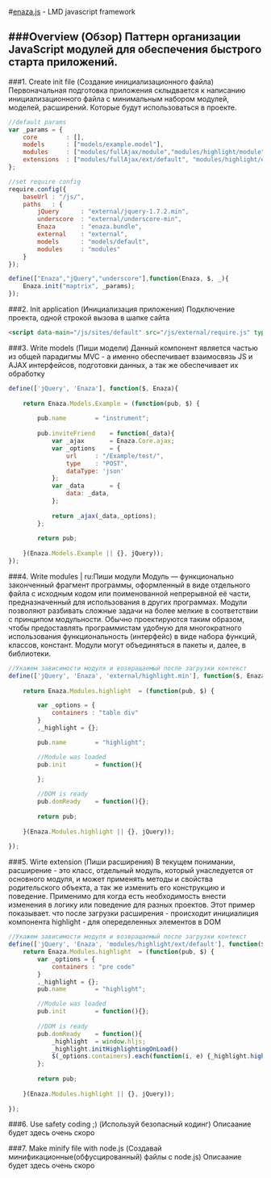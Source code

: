 #[enaza.js](http://team.enaza.ru/) - LMD javascript framework

###Overview (Обзор)
Паттерн организации JavaScript модулей для обеспечения быстрого старта приложений. 
---

###1. Create init file (Создание инициализационного файла)
Первоначальная подготовка приложения склыдвается к написанию инициализационного файла с минимальным набором модулей, моделей, расширений.
Которые будут использоваться в проекте.

````javascript
//default params
var _params = {
	core 		: [],
	models 		: ["models/example.model"],
	modules 	: ["modules/fullAjax/module","modules/highlight/module"],
	extensions 	: ["modules/fullAjax/ext/default", "modules/highlight/ext/default"]
};

//set require config
require.config({
	baseUrl	: "/js/",
	paths	: {
		jQuery 		: "external/jquery-1.7.2.min",
		underscore	: "external/underscore-min",
		Enaza		: "enaza.bundle",
		external 	: "external",
		models 		: "models/default",
		modules 	: "modules"
	}
});

define(["Enaza","jQuery","underscore"],function(Enaza, $, _){
	Enaza.init("maptrix", _params);
});
````

###2. Init application (Инициализация приложения)
Подключение проекта, одной строкой вызова в шапке сайта

````html
<script data-main="/js/sites/default" src="/js/external/require.js" type="text/javascript"></script>
````

###3. Write models (Пиши модели)
Данный компонент является частью из общей парадигмы MVC - а именно обеспечивает взаимосвязь JS и AJAX интерфейсов, подготовки данных, а так же обеспечивает их обработку
````javascript
define(['jQuery', 'Enaza'], function($, Enaza){
	
	return Enaza.Models.Example = (function(pub, $) {
		
		pub.name 		= "instrument";
		
		pub.inviteFriend	= function(_data){
			var _ajax 		= Enaza.Core.ajax;
			var _options 	= {
				url 	: "/Example/test/",
				type	: "POST",
				dataType: 'json'
			};
			var _data 		= {
				data: _data,
			};
			
			return _ajax(_data,_options);
		};
		
		return pub;
		
	}(Enaza.Models.Example || {}, jQuery));
});
````

###4. Write modules | ru:Пиши модули
Mодуль — функционально законченный фрагмент программы, оформленный в виде отдельного файла с исходным кодом или поименованной непрерывной её части, предназначенный для использования в других программах. Модули позволяют разбивать сложные задачи на более мелкие в соответствии с принципом модульности. Обычно проектируются таким образом, чтобы предоставлять программистам удобную для многократного использования функциональность (интерфейс) в виде набора функций, классов, констант. Модули могут объединяться в пакеты и, далее, в библиотеки.
````javascript
//Укажем зависимости модуля и возвращаемый после загрузки контекст
define(['jQuery', 'Enaza', 'external/highlight.min'], function($, Enaza){
	
	return Enaza.Modules.highlight  = (function(pub, $) {

		var _options = {
			containers : "table div"
		}
		,_highlight = {};

		pub.name 		= "highlight";

		//Module was loaded
		pub.init 		= function(){

		};
		
		//DOM is ready
		pub.domReady	= function(){};
		
		return pub;
		
	}(Enaza.Modules.highlight || {}, jQuery));
	
});
````

###5. Wirte extension (Пиши расширения)
В текущем понимании, расширение - это класс, отдельный модуль, который унаследуется от основного модуля, и может применять методы и свойства родительского объекта, а так же изменить его конструкцию и поведение. Применимо для когда есть необходимость внести изменения в логику или поведение для разных проектов.
Этот пример показывает. что после загрузки расширения - происходит инициалиция компонента highlight - для опеределенных элементов в DOM
````javascript
//Укажем зависимости модуля и возвращаемый после загрузки контекст
define(['jQuery', 'Enaza', 'modules/highlight/ext/default'], function($, Enaza){
	return Enaza.Modules.highlight  = (function(pub, $) {
		var _options = {
			containers : "pre code"
		}
		,_highlight = {};
		pub.name 		= "highlight";

		//Module was loaded
		pub.init 		= function(){};
		
		//DOM is ready
		pub.domReady	= function(){
			_highlight 	= window.hljs;
			_highlight.initHighlightingOnLoad()
			$(_options.containers).each(function(i, e) {_highlight.highlightBlock(e)});
		};
		
		return pub;
		
	}(Enaza.Modules.highlight || {}, jQuery));
	
});
````

###6. Use safety coding ;) (Используй безопасный кодинг)
Описаание будет здесь очень скоро

###7. Make minify file with node.js (Создавай минификационные(обфусцированный) файлы с node.js)
Описаание будет здесь очень скоро